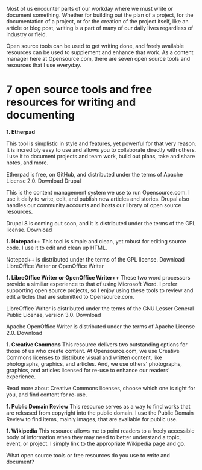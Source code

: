 Most of us encounter parts of our workday where we must write or document something. Whether for building out the plan of a project, for the documentation of a project, or for the creation of the project itself, like an article or blog post, writing is a part of many of our daily lives regardless of industry or field.

Open source tools can be used to get writing done, and freely available resources can be used to supplement and enhance that work. As a content manager here at Opensource.com, there are seven open source tools and resources that I use everyday.

7 open source tools and free resources for writing and documenting
======
**1. Etherpad**

This tool is simplistic in style and features, yet powerful for that very reason. It is incredibly easy to use and allows you to collaborate directly with others. I use it to document projects and team work, build out plans, take and share notes, and more.

Etherpad is free, on GitHub, and distributed under the terms of Apache License 2.0. Download 
Drupal

This is the content management system we use to run Opensource.com. I use it daily to write, edit, and publish new articles and stories. Drupal also handles our community accounts and hosts our library of open source resources.

Drupal 8 is coming out soon, and it is distributed under the terms of the GPL license. Download 

**1. Notepad++**
This tool is simple and clean, yet robust for editing source code. I use it to edit and clean up HTML.

Notepad++ is distributed under the terms of the GPL license. Download
LibreOffice Writer or OpenOffice Writer

**1. LibreOffice Writer or OpenOffice Writer++**
These two word processors provide a similiar experience to that of using Microsoft Word. I prefer supporting open source projects, so I enjoy using these tools to review and edit articles that are submitted to Opensource.com.

LibreOffice Writer is distributed under the terms of the GNU Lesser General Public License, version 3.0. Download

Apache OpenOffice Writer is distributed under the terms of Apache License 2.0. Download

**1. Creative Commons**
This resource delivers two outstanding options for those of us who create content. At Opensource.com, we use Creative Commons licenses to distribute visual and written content, like photographs, graphics, and articles. And, we use others' photographs, graphics, and articles licensed for re-use to enhance our readers' experience.

Read more about Creative Commons licenses, choose which one is right for you, and find content for re-use.

**1. Public Domain Review**
This resource serves as a way to find works that are released from copyright into the public domain. I use the Public Domain Review to find items, mainly images, that are available for public use.

**1. Wikipedia**
This resource allows me to point readers to a freely accessible body of information when they may need to better understand a topic, event, or project. I simply link to the appropriate Wikipedia page and go.

What open source tools or free resources do you use to write and document?
